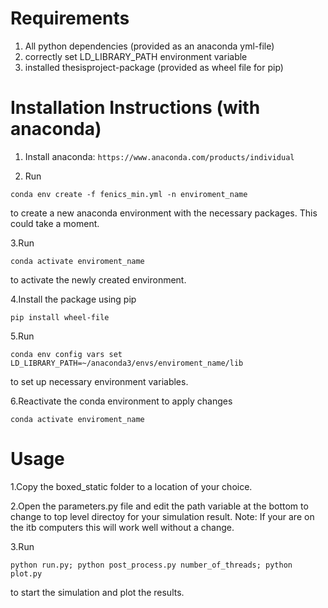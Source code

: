 <h1>
    Requirements
</h1>

1. All python dependencies (provided as an anaconda yml-file)
2. correctly set LD_LIBRARY_PATH environment variable
3. installed thesisproject-package (provided as wheel file for pip)

<h1>
Installation Instructions (with anaconda)
</h1>

1. Install anaconda:
`https://www.anaconda.com/products/individual`


2. Run

`
conda env create -f fenics_min.yml -n enviroment_name
`

to create a new anaconda environment with the necessary packages.
This could take a moment.

3.Run

`conda activate enviroment_name`

to activate the newly created environment.

4.Install the package using pip

`
pip install wheel-file
`

5.Run

`conda env config vars set LD_LIBRARY_PATH=~/anaconda3/envs/enviroment_name/lib
`

to set up necessary environment variables.

6.Reactivate the conda environment to apply changes

`conda activate enviroment_name`


<h1>
    Usage
</h1>
1.Copy the boxed_static folder to a location of your choice.

2.Open the parameters.py file and edit the path variable at the bottom to change to top level directoy for your simulation result.
Note: If your are on the itb computers this will work well without a change.

3.Run

`python run.py; python post_process.py number_of_threads; python plot.py`

to start the simulation and plot the results.


 

 

